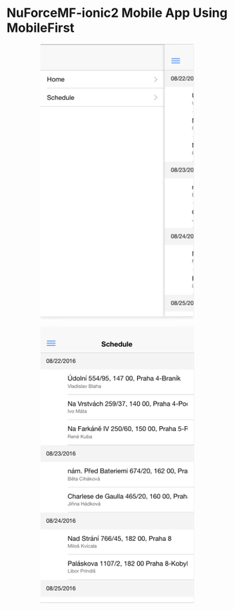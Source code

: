 # NuForceMF-ionic2 Mobile App Using MobileFirst
<p align="center">
  <img src="Home Screen.png" width="350"/>
</p>
<p align="center">
  <img src="scheduler.png" width="350"/>
</p>
